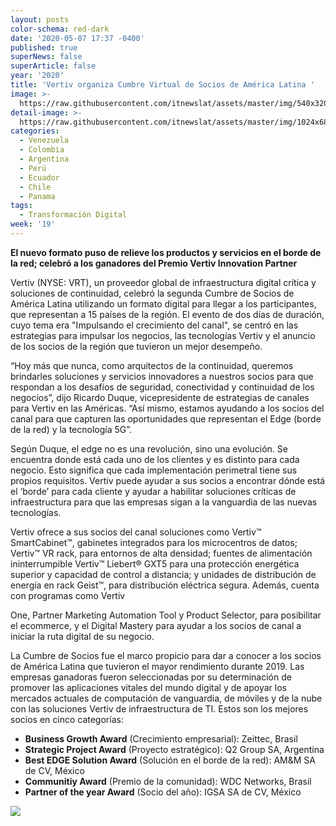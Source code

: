 ```yaml
---
layout: posts
color-schema: red-dark
date: '2020-05-07 17:37 -0400'
published: true
superNews: false
superArticle: false
year: '2020'
title: 'Vertiv organiza Cumbre Virtual de Socios de América Latina '
image: >-
  https://raw.githubusercontent.com/itnewslat/assets/master/img/540x320/Reunion-Virtual-p.jpg
detail-image: >-
  https://raw.githubusercontent.com/itnewslat/assets/master/img/1024x680/Reunion-Virtual-g.jpg
categories:
  - Venezuela
  - Colombia
  - Argentina
  - Perú
  - Ecuador
  - Chile
  - Panama
tags:
  - Transformación Digital
week: '19'
---
```

**El nuevo formato puso de relieve los productos y servicios en el borde de la red; celebró a los ganadores del Premio Vertiv Innovation Partner**

Vertiv (NYSE: VRT), un proveedor global de infraestructura digital crítica y soluciones de continuidad, celebró la segunda Cumbre de Socios de América Latina utilizando un formato digital para llegar a los participantes, que representan a 15 países de la región. El evento de dos días de duración, cuyo tema era "Impulsando el crecimiento del canal", se centró en las estrategias para impulsar los negocios, las tecnologías Vertiv y el anuncio de los socios de la región que tuvieron un mejor desempeño.

“Hoy más que nunca, como arquitectos de la continuidad, queremos brindarles soluciones y servicios innovadores a nuestros socios para que respondan a los desafíos de seguridad, conectividad y continuidad de los negocios”, dijo Ricardo Duque, vicepresidente de estrategias de canales para Vertiv en las Américas. “Así mismo, estamos ayudando a los socios del canal 
para que capturen las oportunidades que representan el Edge (borde de la red) y la tecnología 5G”.

Según Duque, el edge no es una revolución, sino una evolución. Se encuentra donde está cada uno de los clientes y es distinto para cada negocio. Esto significa que cada implementación perimetral tiene sus propios requisitos. Vertiv puede ayudar a sus socios a encontrar dónde está el ‘borde’ para cada cliente y ayudar a habilitar soluciones críticas de infraestructura para que las empresas sigan a la vanguardia de las nuevas tecnologías.

Vertiv ofrece a sus socios del canal soluciones como Vertiv™ SmartCabinet™, gabinetes integrados para los microcentros de datos; Vertiv™ VR rack, para entornos de alta densidad; fuentes de alimentación ininterrumpible Vertiv™ Liebert® GXT5 para una protección energética superior y capacidad de control a distancia; y unidades de distribución de energía en rack Geist™, para distribución eléctrica segura. Además, cuenta con programas como Vertiv 

One, Partner Marketing Automation Tool y Product Selector, para posibilitar el ecommerce, y el Digital Mastery para ayudar a los socios de canal a iniciar la ruta digital de su negocio.

La Cumbre de Socios fue el marco propicio para dar a conocer a los socios de América Latina que tuvieron el mayor rendimiento durante 2019.  Las empresas ganadoras fueron seleccionadas por su determinación de promover las aplicaciones vitales del mundo digital y de apoyar los mercados actuales de computación de vanguardia, de móviles y de la nube con las soluciones Vertiv de infraestructura de TI. Estos son los mejores socios en cinco categorías:

- **Business Growth Award** (Crecimiento empresarial): Zeittec, Brasil       
- **Strategic Project Award** (Proyecto estratégico): Q2 Group SA, Argentina
- **Best EDGE Solution Award** (Solución en el borde de la red): AM&M SA de CV, México
- **Communitiy Award** (Premio de la comunidad): WDC Networks, Brasil
- **Partner of the year Award** (Socio del año): IGSA SA de CV, México

<img src="https://tracker.metricool.com/c3po.jpg?hash=56f88a41e39ab42c063cc51676587a04"/>
